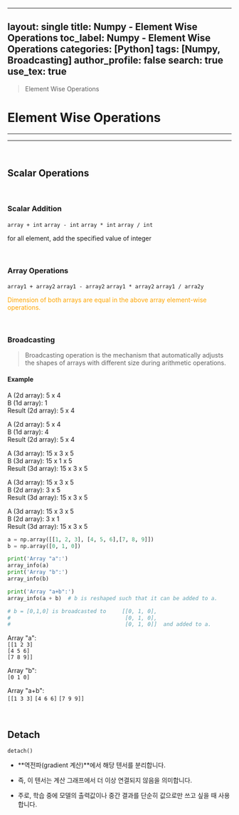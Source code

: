 
---
layout: single
title: Numpy - Element Wise Operations
toc_label: Numpy - Element Wise Operations
categories: [Python]
tags: [Numpy, Broadcasting]
author_profile: false
search: true
use_tex: true
---

> Element Wise Operations

# Element Wise Operations

---
---

<br>

## Scalar Operations

<br>

### Scalar Addition

`array + int`
`array - int`
`array * int`
`array / int`

for all element, add the specified value of integer

<br>

### Array Operations

`array1 + array2`
`array1 - array2`
`array1 * array2`
`array1 / arra2y`


<span style='color:orange'>Dimension of both arrays are equal in the above array element-wise operations.</span>

<br>

### Broadcasting

> Broadcasting operation is the mechanism that automatically adjusts the shapes of arrays with different size during arithmetic operations.

#### Example

A      (2d array):  5 x 4 \
B      (1d array):      1 \
Result (2d array):  5 x 4 

A      (2d array):  5 x 4 \
B      (1d array):      4 \
Result (2d array):  5 x 4

A      (3d array):  15 x 3 x 5 \
B      (3d array):  15 x 1 x 5 \
Result (3d array):  15 x 3 x 5

A      (3d array):  15 x 3 x 5 \
B      (2d array):       3 x 5 \
Result (3d array):  15 x 3 x 5

A      (3d array):  15 x 3 x 5 \
B      (2d array):       3 x 1 \
Result (3d array):  15 x 3 x 5


```python
a = np.array([[1, 2, 3], [4, 5, 6],[7, 8, 9]])
b = np.array([0, 1, 0])

print('Array "a":')
array_info(a)
print('Array "b":')
array_info(b)

print('Array "a+b":')
array_info(a + b)  # b is reshaped such that it can be added to a.

# b = [0,1,0] is broadcasted to     [[0, 1, 0],
#                                    [0, 1, 0],
#                                    [0, 1, 0]]  and added to a.
```

Array "a": \
`[[1 2 3]`\
`[4 5 6]` \
`[7 8 9]]`

Array "b": \
`[0 1 0]`

Array "a+b": \
`[[1 3 3]`
`[4 6 6]`
`[7 9 9]]`

<br>

## Detach

`detach()`

- **역전파(gradient 계산)**에서 해당 텐서를 분리합니다.

- 즉, 이 텐서는 계산 그래프에서 더 이상 연결되지 않음을 의미합니다.

- 주로, 학습 중에 모델의 출력값이나 중간 결과를 단순히 값으로만 쓰고 싶을 때 사용합니다.

<br>
